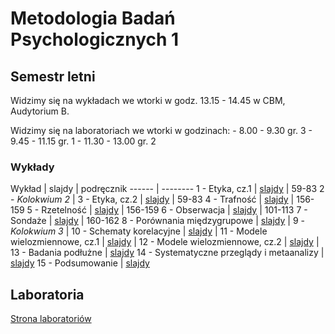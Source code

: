 # Metodologia Badań Psychologicznych 1

## Semestr letni

Widzimy się na wykładach we wtorki w godz. 13.15 - 14.45 w CBM, Audytorium B.

Widzimy się na laboratoriach we wtorki w godzinach:
    - 8.00 - 9.30 gr. 3
    - 9.45 - 11.15 gr. 1
    - 11.30 - 13.00 gr. 2


### Wykłady

Wykład | slajdy | podręcznik
------ | --------
1 - Etyka, cz.1 | [slajdy](01.html) | 59-83
2 - _Kolokwium 2_ |
3 - Etyka, cz.2 | [slajdy](01.html) | 59-83
4 - Trafność | [slajdy](02.html) | 156-159
5 - Rzetelność | [slajdy](03.html) | 156-159
6 - Obserwacja | [slajdy](04.html) | 101-113
7 - Sondaże | [slajdy](05.html) | 160-162
8 - Porównania międzygrupowe | [slajdy](06.html) | 
9 - _Kolokwium 3_ |
10 - Schematy korelacyjne | [slajdy](07.html) | 
11 - Modele wielozmiennowe, cz.1 | [slajdy](08.html) | 
12 - Modele wielozmiennowe, cz.2 | [slajdy](08.html) | 
13 - Badania podłużne | [slajdy](09.html)
14 - Systematyczne przeglądy i metaanalizy | [slajdy](10.html) 
15 - Podsumowanie | [slajdy](11.html) 


<!-- 
06 - Porównania międzygrupowe i sondaże | [slajdy](l06.html)
07 - Schematy korelacyjne | [slajdy](l07.html)

-->

## Laboratoria

[Strona laboratoriów](https://odmina.github.io/MBP_labs/)

<!-- 

## Pomoce dodatkowe

- [Korelacje](notebooks/korelacje)
- [Błąd losowy](notebooks/blad_losowy) 
 
-->
